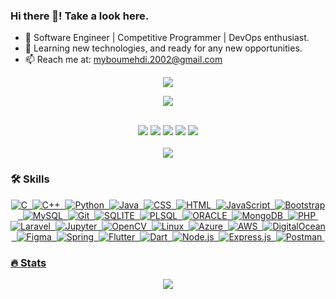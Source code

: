 ### Hi there 👋! Take a look here.

- 🔭 Software Engineer | Competitive Programmer | DevOps enthusiast.
- 🌱 Learning new technologies, and ready for any new opportunities.
- 📫 Reach me at: myboumehdi.2002@gmail.com

<p align="center">
  <a href="#"><img src="https://i.pinimg.com/originals/bb/93/8b/bb938bd50fcfedccd720641f5a824bba.gif"/></a>
</p>
<p align="center">
<a href="#"><img src="https://github-profile-trophy.vercel.app/?username=MYassineBoum"></a>
</p>
<br>
<div align="center">
  <a href="https://github.com/MYassineBoum"><img src="https://img.shields.io/badge/GitHub-000000?style=for-the-badge&logo=GitHub&logoColor=white"></a>
  <a href="https://www.linkedin.com/in/myassineboumehdi/"><img src="https://img.shields.io/badge/LinkedIn-blue?logo=linkedin&logoColor=white&style=for-the-badge"></a>
  <a href="https://twitter.com/@MedooIsBack"><img src="https://img.shields.io/badge/Twitter-00ACEE?style=for-the-badge&logo=Twitter&logoColor=white"></a>
  <a href="https://www.instagram.com/m_edya02/"><img src="https://img.shields.io/badge/Instagram-E76161?style=for-the-badge&logo=Instagram&logoColor=white"></a>
  <a href="https://myboum.me/"><img src="https://img.shields.io/badge/website-643A6B?style=for-the-badge&logo=About.me&logoColor=white"></a>
</div>



<br>

<div align="center">
  <a href="#"><img src="https://img.shields.io/github/stars/MYassineBoum?style=social"/></a>
</div>
           

### :hammer_and_wrench: Skills

<div align="center">
  <a href="#"><img src="https://img.shields.io/badge/C%20language-323330?style=for-the-badge&logo=c&logoColor=F7DF1E" title="C" alt="C"/>&nbsp;
  <a href="#"><img src="https://img.shields.io/badge/C++-323330?style=for-the-badge&logo=cplusplus&logoColor=F7DF1E" title="C++" alt="C++"/>&nbsp;
  <a href="#"><img src="https://img.shields.io/badge/Python-FFD43B?style=for-the-badge&logo=python&logoColor=blue" title="Python" alt="Python"/>&nbsp;
  <a href="#"><img src="https://img.shields.io/badge/java-%23ED8B00.svg?style=for-the-badge&logo=openjdk&logoColor=white" title="Java" alt="Java"/>&nbsp;
  <a href="#"><img src="https://img.shields.io/badge/CSS3-1572B6?style=for-the-badge&logo=css3&logoColor=white"  title="CSS3" alt="CSS"/>&nbsp;
  <a href="#"><img src="https://img.shields.io/badge/HTML5-E34F26?style=for-the-badge&logo=html5&logoColor=white" title="HTML5" alt="HTML"/>&nbsp;
  <a href="#"><img src="https://img.shields.io/badge/JavaScript-323330?style=for-the-badge&logo=javascript&logoColor=F7DF1E" title="JavaScript" alt="JavaScript"/>&nbsp;
  <a href="#"><img src="https://img.shields.io/badge/Bootstrap-563D7C?style=for-the-badge&logo=bootstrap&logoColor=white" title="Bootstrap" alt="Bootstrap"/>&nbsp;
  <a href="#"><img src="https://img.shields.io/badge/MySQL-005C84?style=for-the-badge&logo=mysql&logoColor=white" title="MySQL"  alt="MySQL"/>&nbsp;
  <a href="#"><img src="https://img.shields.io/badge/GIT-E44C30?style=for-the-badge&logo=git&logoColor=white" title="Git" alt="Git"/>&nbsp;
  <a href="#"><img src="https://img.shields.io/badge/SQLite-07405E?style=for-the-badge&logo=sqlite&logoColor=white" title="SQLITE" alt="SQLITE"/>&nbsp;
  <a href="#"><img src="https://img.shields.io/badge/PLSQL-F80000?style=for-the-badge&logo=oracle&logoColor=black" title="PLSQL" alt="PLSQL"/>&nbsp;
  <a href="#"><img src="https://img.shields.io/badge/Oracle-F80000?style=for-the-badge&logo=Oracle&logoColor=white" title="ORACLE" alt="ORACLE"/>&nbsp;
  <a href="#"><img src="https://img.shields.io/badge/MongoDB-4EA94B?style=for-the-badge&logo=mongodb&logoColor=white" title="MongoDB" alt="MongoDB"/>&nbsp;
  <a href="#"><img src="https://img.shields.io/badge/PHP-777BB4?style=for-the-badge&logo=php&logoColor=white" title="PHP" alt="PHP"/>&nbsp;
  <a href="#"><img src="https://img.shields.io/badge/Laravel-FF2D20?style=for-the-badge&logo=laravel&logoColor=white" title="Laravel" alt="Laravel"/>&nbsp;
  <a href="#"><img src="https://img.shields.io/badge/Jupyter-F37626.svg?&style=for-the-badge&logo=Jupyter&logoColor=white" title="Jupyter" alt="Jupyter"/>&nbsp;
  <a href="#"><img src="https://img.shields.io/badge/OpenCV-27338e?style=for-the-badge&logo=OpenCV&logoColor=white" title="OpenCV" alt="OpenCV"/>&nbsp;
  <a href="#"><img src="https://img.shields.io/badge/Linux-FCC624?style=for-the-badge&logo=linux&logoColor=black" title="Linux" alt="Linux"/>&nbsp;
  <a href="#"><img src="https://img.shields.io/badge/microsoft%20azure-0089D6?style=for-the-badge&logo=microsoft-azure&logoColor=white" title="Azure" alt="Azure"/>&nbsp;
  <a href="#"><img src="https://img.shields.io/badge/Amazon_AWS-FF9900?style=for-the-badge&logo=amazonaws&logoColor=white" title="AWS" alt="AWS"/>&nbsp;
  <a href="#"><img src="https://img.shields.io/badge/Digital_Ocean-0080FF?style=for-the-badge&logo=DigitalOcean&logoColor=white" title="DigitalOcean" alt="DigitalOcean"/>&nbsp;
  <a href="#"><img src="https://img.shields.io/badge/Figma-F24E1E?style=for-the-badge&logo=figma&logoColor=white" title="Figma" alt="Figma"/>&nbsp;
  <a href="#"><img src="https://img.shields.io/badge/spring-%236DB33F.svg?style=for-the-badge&logo=spring&logoColor=white" title="Spring" alt="Spring"/>&nbsp;
  <a href="#"><img src="https://img.shields.io/badge/Flutter-%2302569B.svg?style=for-the-badge&logo=Flutter&logoColor=white" title="Flutter" alt="Flutter"/>&nbsp;
  <a href="#"><img src="https://img.shields.io/badge/dart-%230175C2.svg?style=for-the-badge&logo=dart&logoColor=white" title="Dart" alt="Dart"/>&nbsp;
  <a href="#"><img src="https://img.shields.io/badge/node.js-6DA55F?style=for-the-badge&logo=node.js&logoColor=white" title="Node.js" alt="Node.js"/>&nbsp;
  <a href="#"><img src="https://img.shields.io/badge/express.js-%23404d59.svg?style=for-the-badge&logo=express&logoColor=%2361DAFB" title="Express.js" alt="Express.js"/>&nbsp;
  <a href="#"><img src="https://img.shields.io/badge/Postman-FF6C37?style=for-the-badge&logo=postman&logoColor=white" title="Postman" alt="Postman"/>&nbsp;
</div>
    
### :fire: Stats
<div align="center">
  <a href="#"><img src="http://github-readme-streak-stats.herokuapp.com?user=MYassineBoum&theme=radical&background=000000"/></a>
</div> 


